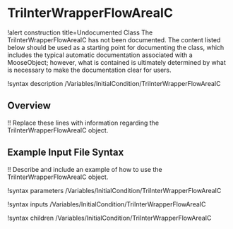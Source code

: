 # TriInterWrapperFlowAreaIC

!alert construction title=Undocumented Class
The TriInterWrapperFlowAreaIC has not been documented. The content listed below should be used as a starting point for
documenting the class, which includes the typical automatic documentation associated with a
MooseObject; however, what is contained is ultimately determined by what is necessary to make the
documentation clear for users.

!syntax description /Variables/InitialCondition/TriInterWrapperFlowAreaIC

## Overview

!! Replace these lines with information regarding the TriInterWrapperFlowAreaIC object.

## Example Input File Syntax

!! Describe and include an example of how to use the TriInterWrapperFlowAreaIC object.

!syntax parameters /Variables/InitialCondition/TriInterWrapperFlowAreaIC

!syntax inputs /Variables/InitialCondition/TriInterWrapperFlowAreaIC

!syntax children /Variables/InitialCondition/TriInterWrapperFlowAreaIC

